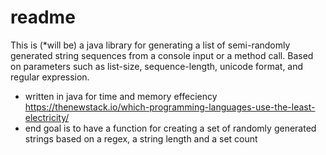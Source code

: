 # readme

This is (*will be) a java library for generating a list of semi-randomly generated string sequences from a console input or a method call. Based on parameters such as list-size, sequence-length, unicode format, and regular expression.

- written in java for time and memory effeciency https://thenewstack.io/which-programming-languages-use-the-least-electricity/
- end goal is to have a function for creating a set of randomly generated strings based on a regex, a string length and a set count
